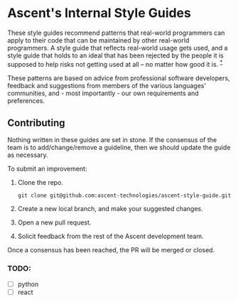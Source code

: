 # Ascent's Internal Style Guides

These style guides recommend patterns that real-world programmers can apply to their code that can be maintained by
other real-world programmers. A style guide that reflects real-world usage gets used, and a style guide that holds to an
ideal that has been rejected by the people it is supposed to help risks not getting used at all – no matter how good it
is. <sup>[*](https://github.com/bbatsov/rails-style-guide#the-rails-style-guide)</sup>

These patterns are based on advice from professional software developers, feedback and suggestions from members of the
various languages' communities, and - most importantly - our own requirements and preferences.

## Contributing

Nothing written in these guides are set in stone. If the consensus of the team is to add/change/remove a guideline, then
we should update the guide as necessary.

To submit an improvement:

1.  Clone the repo.

    ```
    git clone git@github.com:ascent-technologies/ascent-style-guide.git
    ```

2.  Create a new local branch, and make your suggested changes.

3.  Open a new pull request.

4.  Solicit feedback from the rest of the Ascent development team.

Once a consensus has been reached, the PR will be merged or closed.

### TODO:

* [ ] python
* [ ] react

